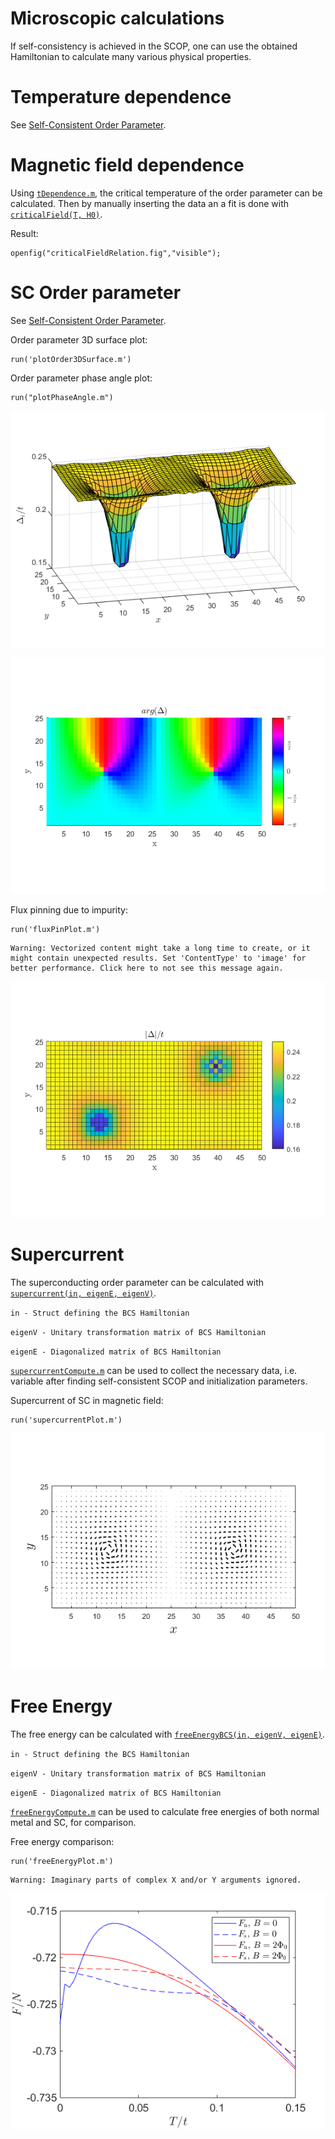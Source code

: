 # Microscopic calculations
  


If self-consistency is achieved in the SCOP, one can use the obtained Hamiltonian to calculate many various physical properties.


# Temperature dependence


See [Self-Consistent Order Parameter](https://github.com/metersquared/SCInMagField/blob/main/selfconsistency/selfconsistency.md#temperature-dependence).


# Magnetic field dependence


Using [`tDependence.m`](https://github.com/metersquared/SCInMagField/blob/main/selfconsistency/tDependence.m), the critical temperature of the order parameter can be calculated. Then by manually inserting the data an a fit is done with [`criticalField(T, H0)`](https://github.com/metersquared/SCInMagField/blob/main/microscopic/criticalField.m).




Result:



```matlab:Code
openfig("criticalFieldRelation.fig","visible");
```

# SC Order parameter


See [Self-Consistent Order Parameter](https://github.com/metersquared/SCInMagField/blob/main/selfconsistency/selfconsistency.md#order-parameter-time-series).




Order parameter 3D surface plot:



```matlab:Code
run('plotOrder3DSurface.m')
```



Order parameter phase angle plot:



```matlab:Code
run("plotPhaseAngle.m")
```


![figure_0.png](microscopic_images/figure_0.png)


![figure_1.png](microscopic_images/figure_1.png)



Flux pinning due to impurity:



```matlab:Code
run('fluxPinPlot.m')
```


```text:Output
Warning: Vectorized content might take a long time to create, or it might contain unexpected results. Set 'ContentType' to 'image' for better performance. Click here to not see this message again.
```


![figure_2.png](microscopic_images/figure_2.png)

# Supercurrent


The superconducting order parameter can be calculated with [`supercurrent(in, eigenE, eigenV)`](./supercurrent.m).




`in - Struct defining the BCS Hamiltonian`




`eigenV - Unitary transformation matrix of BCS Hamiltonian`




`eigenE - Diagonalized matrix of BCS Hamiltonian `


  


[`supercurrentCompute.m`](./supercurrentCompute.m) can be used to collect the necessary data, i.e. variable after finding self-consistent SCOP and initialization parameters.


  


Supercurrent of SC in magnetic field:



```matlab:Code
run('supercurrentPlot.m')
```


![figure_3.png](microscopic_images/figure_3.png)

# Free Energy


The free energy can be calculated with [`freeEnergyBCS(in, eigenV, eigenE)`](./freeEnergyBCS.m).




`in - Struct defining the BCS Hamiltonian`




`eigenV - Unitary transformation matrix of BCS Hamiltonian`




`eigenE - Diagonalized matrix of BCS Hamiltonian`


  


[`freeEnergyCompute.m`](./freeEnergyCompute.m) can be used to calculate free energies of both normal metal and SC, for comparison.


  


Free energy comparison:



```matlab:Code
run('freeEnergyPlot.m')
```


```text:Output
Warning: Imaginary parts of complex X and/or Y arguments ignored.
```


![figure_4.png](microscopic_images/figure_4.png)

